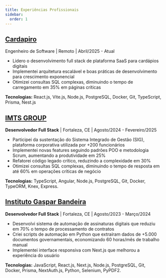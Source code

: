 ```yaml
---
title: Experiências Profissionais
sidebar:
  order: 1
---
```


## [Cardapiro](https://lp.cardapiro.com.br/)

Engenheiro de Software | Remoto | Abril/2025 - Atual

- Lidero o desenvolvimento full stack de plataforma SaaS para cardápios digitais
- Implementei arquitetura escalável e boas práticas de desenvolvimento para crescimento exponencial
- Otimizei consultas SQL complexas, diminuindo o tempo de carregamento em 35% em páginas críticas

**Tecnologias:** React.js, Vite.js, Node.js, PostgreSQL, Docker, Git, TypeScript, Prisma, Nest.js

## [IMTS GROUP](https://www.imts.com.br/)

**Desenvolvedor Full Stack** | Fortaleza, CE | Agosto/2024 - Fevereiro/2025

- Participei da sustentação do Sistema Integrado de Gestão (SIG), plataforma corporativa utilizada por +200 funcionários
- Implementei novas features seguindo padrões POO e metodologia Scrum, aumentando a produtividade em 25%
- Refatorei código legado crítico, reduzindo a complexidade em 30%
- Otimizei consultas SQL complexas, diminuindo o tempo de resposta em até 60% em operações críticas de negócio

**Tecnologias:** TypeScript, Angular, Node.js, PostgreSQL, Git, Docker, TypeORM, Knex, Express.

## [Instituto Gaspar Bandeira](https://gasparbandeira.adv.br/)

**Desenvolvedor Full Stack** | Fortaleza, CE | Agosto/2023 - Março/2024

- Desenvolvi sistema de automação de assinaturas digitais que reduziu em 70% o tempo de processamento de contratos
- Criei scripts de automação em Python que extraíram dados de +5.000 documentos governamentais, economizando 60 horas/mês de trabalho manual
- Implementei interface responsiva com Next.js que melhorou a experiência do usuário

**Tecnologias:** JavaScript, React.js, Next.js, Node.js, PostgreSQL, Git, Docker, Prisma, NextAuth.js, Python, Selenium, PyPDF2.
